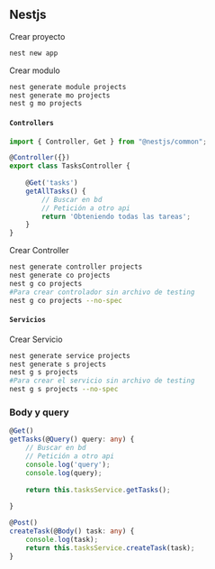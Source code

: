 ## Nestjs

Crear proyecto

```bash
nest new app
```

Crear modulo

```bash
nest generate module projects
nest generate mo projects
nest g mo projects
```

#### `Controllers`

```ts
import { Controller, Get } from "@nestjs/common";

@Controller({})
export class TasksController {
    
    @Get('tasks')
    getAllTasks() {
        // Buscar en bd
        // Petición a otro api
        return 'Obteniendo todas las tareas';
    }
}
```

Crear Controller

```bash
nest generate controller projects
nest generate co projects
nest g co projects
#Para crear controlador sin archivo de testing
nest g co projects --no-spec
```

#### `Servicios`

Crear Servicio

```bash
nest generate service projects
nest generate s projects
nest g s projects
#Para crear el servicio sin archivo de testing
nest g s projects --no-spec
```

### Body y query

```ts
@Get()
getTasks(@Query() query: any) {
    // Buscar en bd
    // Petición a otro api
    console.log('query');
    console.log(query);
    
    return this.tasksService.getTasks();
    
}

@Post()
createTask(@Body() task: any) {
    console.log(task);
    return this.tasksService.createTask(task);        
}
```